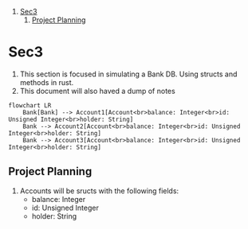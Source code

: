 
1. [Sec3](#sec3)
   1. [Project Planning](#project-planning)

# Sec3 

1. This section is focused in simulating a Bank DB. Using structs and methods in rust. 
2. This document will also haved a dump of notes


```mermaid 
flowchart LR
    Bank[Bank] --> Account1[Account<br>balance: Integer<br>id: Unsigned Integer<br>holder: String]
    Bank --> Account2[Account<br>balance: Integer<br>id: Unsigned Integer<br>holder: String]
    Bank --> Account3[Account<br>balance: Integer<br>id: Unsigned Integer<br>holder: String]
```

## Project Planning 

1. Accounts will be sructs with the following fields:
   - balance: Integer
   - id: Unsigned Integer
   - holder: String